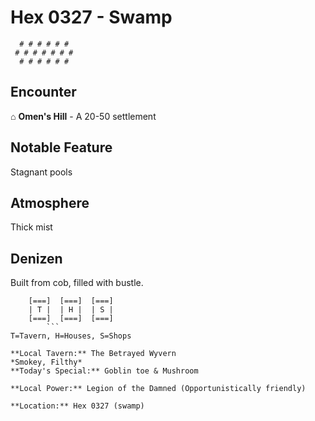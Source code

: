 # Hex 0327 - Swamp
```
  # # # # # #
 # # # # # # #
  # # # # # #
```

## Encounter

⌂ **Omen's Hill** - A 20-50 settlement

## Notable Feature

Stagnant pools

## Atmosphere

Thick mist

## Denizen

Built from cob, filled with bustle.

```
    [===]  [===]  [===]
    | T |  | H |  | S |
    [===]  [===]  [===]
        ```
T=Tavern, H=Houses, S=Shops

**Local Tavern:** The Betrayed Wyvern
*Smokey, Filthy*
**Today's Special:** Goblin toe & Mushroom

**Local Power:** Legion of the Damned (Opportunistically friendly)

**Location:** Hex 0327 (swamp)
